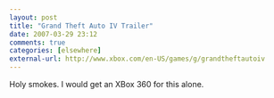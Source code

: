 ```yaml
---
layout: post  
title: "Grand Theft Auto IV Trailer"  
date: 2007-03-29 23:12  
comments: true  
categories: [elsewhere]
external-url: http://www.xbox.com/en-US/games/g/grandtheftautoiv
---
```


Holy smokes. I would get an XBox 360 for this alone.
